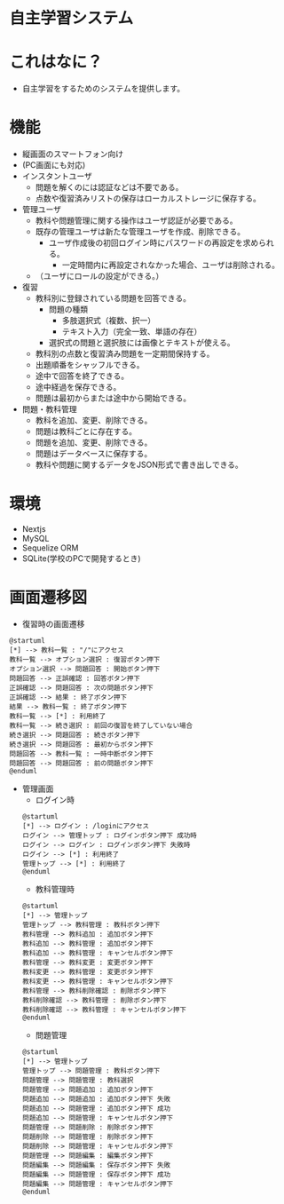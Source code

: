 # 自主学習システム
# これはなに？
- 自主学習をするためのシステムを提供します。
# 機能
- 縦画面のスマートフォン向け
- (PC画面にも対応)
- インスタントユーザ
    - 問題を解くのには認証などは不要である。
    - 点数や復習済みリストの保存はローカルストレージに保存する。
- 管理ユーザ
    - 教科や問題管理に関する操作はユーザ認証が必要である。
    - 既存の管理ユーザは新たな管理ユーザを作成、削除できる。
        - ユーザ作成後の初回ログイン時にパスワードの再設定を求められる。
            - 一定時間内に再設定されなかった場合、ユーザは削除される。
    - （ユーザにロールの設定ができる。）
- 復習
    - 教科別に登録されている問題を回答できる。
        - 問題の種類
            - 多肢選択式（複数、択一）
            - テキスト入力（完全一致、単語の存在）
        - 選択式の問題と選択肢には画像とテキストが使える。
    - 教科別の点数と復習済み問題を一定期間保持する。
    - 出題順番をシャッフルできる。
    - 途中で回答を終了できる。
    - 途中経過を保存できる。
    - 問題は最初からまたは途中から開始できる。
- 問題・教科管理
    - 教科を追加、変更、削除できる。
    - 問題は教科ごとに存在する。
    - 問題を追加、変更、削除できる。
    - 問題はデータベースに保存する。
    - 教科や問題に関するデータをJSON形式で書き出しできる。

# 環境
- Nextjs
- MySQL
- Sequelize ORM
- SQLite(学校のPCで開発するとき)

# 画面遷移図
- 復習時の画面遷移
``` plantuml
@startuml
[*] --> 教科一覧 : "/"にアクセス
教科一覧 --> オプション選択 : 復習ボタン押下
オプション選択 --> 問題回答 : 開始ボタン押下
問題回答 --> 正誤確認 : 回答ボタン押下
正誤確認 --> 問題回答 : 次の問題ボタン押下
正誤確認 --> 結果 : 終了ボタン押下
結果 --> 教科一覧 : 終了ボタン押下
教科一覧 --> [*] : 利用終了
教科一覧 --> 続き選択 : 前回の復習を終了していない場合
続き選択 --> 問題回答 : 続きボタン押下
続き選択 --> 問題回答 : 最初からボタン押下
問題回答 --> 教科一覧 : 一時中断ボタン押下
問題回答 --> 問題回答 : 前の問題ボタン押下
@enduml
```
- 管理画面
    - ログイン時
    ``` plantuml
    @startuml
    [*] --> ログイン : /loginにアクセス
    ログイン --> 管理トップ : ログインボタン押下 成功時
    ログイン --> ログイン : ログインボタン押下 失敗時
    ログイン --> [*] : 利用終了
    管理トップ --> [*] : 利用終了
    @enduml
    ```
    - 教科管理時
    ``` plantuml
    @startuml
    [*] --> 管理トップ
    管理トップ --> 教科管理 : 教科ボタン押下
    教科管理 --> 教科追加 : 追加ボタン押下
    教科追加 --> 教科管理 : 追加ボタン押下
    教科追加 --> 教科管理 : キャンセルボタン押下
    教科管理 --> 教科変更 : 変更ボタン押下
    教科変更 --> 教科管理 : 変更ボタン押下
    教科変更 --> 教科管理 : キャンセルボタン押下
    教科管理 --> 教科削除確認 : 削除ボタン押下
    教科削除確認 --> 教科管理 : 削除ボタン押下
    教科削除確認 --> 教科管理 : キャンセルボタン押下
    @enduml
    ```
    - 問題管理
    ``` plantuml
    @startuml
    [*] --> 管理トップ
    管理トップ --> 問題管理 : 教科ボタン押下
    問題管理 --> 問題管理 : 教科選択
    問題管理 --> 問題追加 : 追加ボタン押下
    問題追加 --> 問題追加 : 追加ボタン押下 失敗
    問題追加 --> 問題管理 : 追加ボタン押下 成功
    問題追加 --> 問題管理 : キャンセルボタン押下
    問題管理 --> 問題削除 : 削除ボタン押下
    問題削除 --> 問題管理 : 削除ボタン押下
    問題削除 --> 問題管理 : キャンセルボタン押下
    問題管理 --> 問題編集 : 編集ボタン押下
    問題編集 --> 問題編集 : 保存ボタン押下 失敗
    問題編集 --> 問題管理 : 保存ボタン押下 成功
    問題編集 --> 問題管理 : キャンセルボタン押下
    @enduml
    ```


